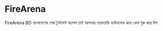 # FireArena
FireArena BD বাংলাদেশের সেরা টুর্নামেন্ট অ্যাপস তাই আপনারা তাড়াতাড়ি ডাউনলোড করে খেলা শুরু করে দিন
